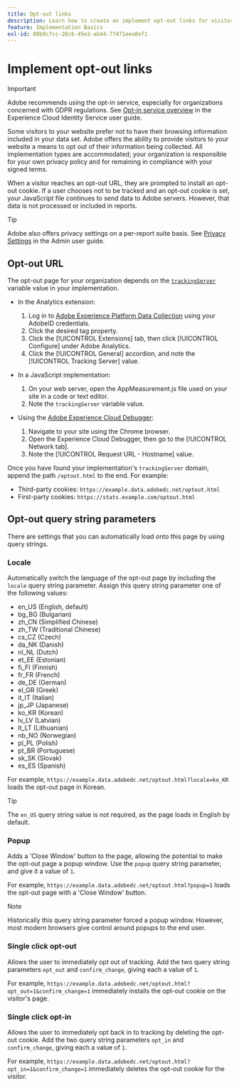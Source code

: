 ```yaml
---
title: Opt-out links
description: Learn how to create an implement opt-out links for visitors to your site.
feature: Implementation Basics
exl-id: 08b8c7cc-28c6-45e3-ab44-77471eea8ef1
---
```

# Implement opt-out links

>[!IMPORTANT]
>
>Adobe recommends using the opt-in service, especially for organizations concerned with GDPR regulations. See [Opt-in service overview](https://experienceleague.adobe.com/docs/id-service/using/implementation/opt-in-service/optin-overview.html) in the Experience Cloud Identity Service user guide.

Some visitors to your website prefer not to have their browsing information included in your data set. Adobe offers the ability to provide visitors to your website a means to opt out of their information being collected. All implementation types are accommodated; your organization is responsible for your own privacy policy and for remaining in compliance with your signed terms.

When a visitor reaches an opt-out URL, they are prompted to install an opt-out cookie. If a user chooses not to be tracked and an opt-out cookie is set, your JavaScript file continues to send data to Adobe servers. However, that data is not processed or included in reports.

>[!TIP]
>
>Adobe also offers privacy settings on a per-report suite basis. See [Privacy Settings](/help/admin/admin/c-manage-report-suites/c-edit-report-suites/general/privacy-settings.md) in the Admin user guide.

## Opt-out URL

The opt-out page for your organization depends on the [`trackingServer`](../vars/config-vars/trackingserver.md) variable value in your implementation.

* In the Analytics extension:
  1. Log in to [Adobe Experience Platform Data Collection](https://experience.adobe.com/data-collection) using your AdobeID credentials.
  1. Click the desired tag property.
  1. Click the [!UICONTROL Extensions] tab, then click [!UICONTROL Configure] under Adobe Analytics.
  1. Click the [!UICONTROL General] accordion, and note the [!UICONTROL Tracking Server] value.

* In a JavaScript implementation:
  1. On your web server, open the AppMeasurement.js file used on your site in a code or text editor.
  1. Note the `trackingServer` variable value.

* Using the [Adobe Experience Cloud Debugger](https://experienceleague.adobe.com/docs/debugger/using/experience-cloud-debugger.html):
  1. Navigate to your site using the Chrome browser.
  1. Open the Experience Cloud Debugger, then go to the [!UICONTROL Network tab].
  1. Note the [!UICONTROL Request URL - Hostname] value.

Once you have found your implementation's `trackingServer` domain, append the path `/optout.html` to the end. For example:

* Third-party cookies: `https://example.data.adobedc.net/optout.html`
* First-party cookies: `https://stats.example.com/optout.html`

## Opt-out query string parameters

There are settings that you can automatically load onto this page by using query strings.

### Locale

Automatically switch the language of the opt-out page by including the `locale` query string parameter. Assign this query string parameter one of the following values:

* en_US (English, default)
* bg_BG (Bulgarian)
* zh_CN (Simplified Chinese)
* zh_TW (Traditional Chinese)
* cs_CZ (Czech)
* da_NK (Danish)
* nl_NL (Dutch)
* et_EE (Estonian)
* fi_FI (Finnish)
* fr_FR (French)
* de_DE (German)
* el_GR (Greek)
* it_IT (Italian)
* jp_JP (Japanese)
* ko_KR (Korean)
* lv_LV (Latvian)
* lt_LT (Lithuanian)
* nb_NO (Norwegian)
* pl_PL (Polish)
* pt_BR (Portuguese)
* sk_SK (Slovak)
* es_ES (Spanish)

For example, `https://example.data.adobedc.net/optout.html?locale=ko_KR` loads the opt-out page in Korean.

>[!TIP]
>
>The `en_US` query string value is not required, as the page loads in English by default.

### Popup

Adds a 'Close Window' button to the page, allowing the potential to make the opt-out page a popup window. Use the `popup` query string parameter, and give it a value of `1`.

For example, `https://example.data.adobedc.net/optout.html?popup=1` loads the opt-out page with a 'Close Window' button.

>[!NOTE]
>
>Historically this query string parameter forced a popup window. However, most modern browsers give control around popups to the end user.

### Single click opt-out

Allows the user to immediately opt out of tracking. Add the two query string parameters `opt_out` and `confirm_change`, giving each a value of `1`.

For example, `https://example.data.adobedc.net/optout.html?opt_out=1&confirm_change=1` immediately installs the opt-out cookie on the visitor's page.

### Single click opt-in

Allows the user to immediately opt back in to tracking by deleting the opt-out cookie. Add the two query string parameters `opt_in` and `confirm_change`, giving each a value of `1`.

For example, `https://example.data.adobedc.net/optout.html?opt_in=1&confirm_change=1` immediately deletes the opt-out cookie for the visitor.
